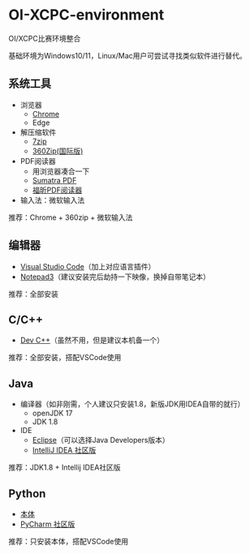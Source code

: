 # OI-XCPC-environment
OI/XCPC比赛环境整合

基础环境为Windows10/11，Linux/Mac用户可尝试寻找类似软件进行替代。

## 系统工具

* 浏览器
  * [Chrome](https://www.google.com/intl/zh-CN/chrome/?standalone=1)
  * Edge
* 解压缩软件
  * [7zip](https://sparanoid.com/lab/7z/)
  * [360Zip(国际版)]()
* PDF阅读器
  * 用浏览器凑合一下
  * [Sumatra PDF](https://www.sumatrapdfreader.org/free-pdf-reader)
  * [福昕PDF阅读器](https://www.foxitsoftware.cn/pdf-reader/)
* 输入法：微软输入法

推荐：Chrome + 360zip + 微软输入法

## 编辑器

* [Visual Studio Code](https://code.visualstudio.com/)（加上对应语言插件）
* [Notepad3](https://www.rizonesoft.com/downloads/notepad3/)（建议安装完后劫持一下映像，换掉自带笔记本）

推荐：全部安装

## C/C++

* [Dev C++](https://pc.qq.com/detail/16/detail_163136.html)（虽然不用，但是建议本机备一个）

推荐：全部安装，搭配VSCode使用

## Java

* 编译器（如非刚需，个人建议只安装1.8，新版JDK用IDEA自带的就行）
  * openJDK 17
  * JDK 1.8
* IDE
  * [Eclipse](https://www.eclipse.org/downloads/packages/)（可以选择Java Developers版本）
  * [IntelliJ IDEA 社区版](https://www.jetbrains.com/idea/download/#section=windows)

推荐：JDK1.8 + Intellij IDEA社区版

## Python

* [本体](https://www.python.org/downloads/)
*  [PyCharm 社区版](https://www.jetbrains.com/pycharm/download/#section=windows)

推荐：只安装本体，搭配VSCode使用

